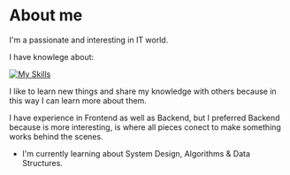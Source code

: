 # About me
I'm a passionate and interesting in IT world.

I have knowlege about:

[![My Skills](https://skillicons.dev/icons?i=py,java,php,js,html,css)](https://skillicons.dev)


I like to learn new things and share my knowledge with others because in this way I can learn more about them.

I have experience in Frontend as well as Backend, but I preferred Backend because is more interesting, is where all pieces conect to make something works behind the scenes.

* I'm currently learning about System Design, Algorithms & Data Structures.
